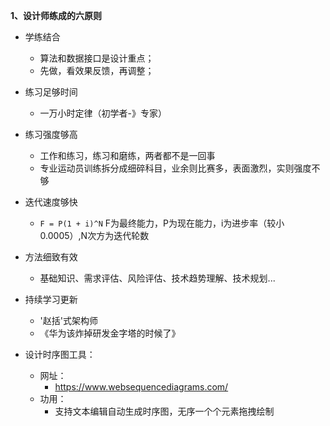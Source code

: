 **1、设计师练成的六原则**
- 学练结合
  - 算法和数据接口是设计重点；
  - 先做，看效果反馈，再调整；
- 练习足够时间
  - 一万小时定律（初学者-》专家）
- 练习强度够高
  - 工作和练习，练习和磨练，两者都不是一回事
  - 专业运动员训练拆分成细碎科目，业余则比赛多，表面激烈，实则强度不够
- 迭代速度够快
  - `F = P(1 + i)^N` F为最终能力，P为现在能力，i为进步率（较小0.0005）,N次方为迭代轮数 
- 方法细致有效
  - 基础知识、需求评估、风险评估、技术趋势理解、技术规划...
- 持续学习更新
  - '赵括'式架构师
  - 《华为该炸掉研发金字塔的时候了》
    
- 设计时序图工具：
  - 网址：
    - https://www.websequencediagrams.com/
  - 功用：
    - 支持文本编辑自动生成时序图，无序一个个元素拖拽绘制
